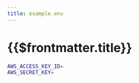 ```yaml
---
title: example.env
---
```


# {{$frontmatter.title}}


```bash
AWS_ACCESS_KEY_ID=
AWS_SECRET_KEY=
```
